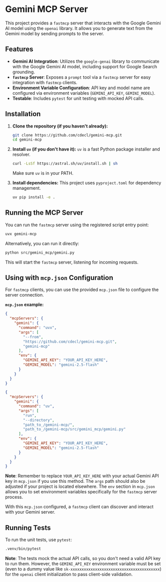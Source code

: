 # Gemini MCP Server

This project provides a `fastmcp` server that interacts with the Google Gemini AI model using the `openai` library. It allows you to generate text from the Gemini model by sending prompts to the server.

## Features

- **Gemini AI Integration**: Utilizes the `google-genai` library to communicate with the Google Gemini AI model, including support for Google Search grounding.
- **`fastmcp` Server**: Exposes a `prompt` tool via a `fastmcp` server for easy integration with `fastmcp` clients.
- **Environment Variable Configuration**: API key and model name are configured via environment variables (`GEMINI_API_KEY`, `GEMINI_MODEL`).
- **Testable**: Includes `pytest` for unit testing with mocked API calls.

## Installation

1.  **Clone the repository (if you haven't already):**
    ```bash
    git clone https://github.com/cdecl/gemini-mcp.git
    cd gemini-mcp
    ```

2.  **Install `uv` (if you don't have it):**
    `uv` is a fast Python package installer and resolver.
    ```bash
    curl -LsSf https://astral.sh/uv/install.sh | sh
    ```
    Make sure `uv` is in your PATH.

3.  **Install dependencies:**
    This project uses `pyproject.toml` for dependency management.
    ```bash
    uv pip install -e .
    ```



## Running the MCP Server

You can run the `fastmcp` server using the registered script entry point:

```bash
uvx gemini-mcp
```

Alternatively, you can run it directly:

```bash
python src/gemini_mcp/gemini.py
```

This will start the `fastmcp` server, listening for incoming requests.

## Using with `mcp.json` Configuration

For `fastmcp` clients, you can use the provided `mcp.json` file to configure the server connection.

**`mcp.json` example:**

```json
{
  "mcpServers": {
    "gemini": {
      "command": "uvx",
      "args": [
        "--from", 
        "https://github.com/cdecl/gemini-mcp.git",
        "gemini-mcp"
      ],
      "env": {
        "GEMINI_API_KEY": "YOUR_API_KEY_HERE",
        "GEMINI_MODEL": "gemini-2.5-flash"
      }
    }
  }
}
```

```json
{
  "mcpServers": {
    "gemini": {
      "command": "uv",
      "args": [
        "run", 
        "--directory",
        "path_to_/gemini-mcp/",
        "path_to_/gemini-mcp/src/gemini_mcp/gemini.py"
      ],
      "env": {
        "GEMINI_API_KEY": "YOUR_API_KEY_HERE",
        "GEMINI_MODEL": "gemini-2.5-flash"
      }
    }
  }
}
```

**Note**: Remember to replace `YOUR_API_KEY_HERE` with your actual Gemini API key in `mcp.json` if you use this method. The `args` path should also be adjusted if your project is located elsewhere. The `env` section in `mcp.json` allows you to set environment variables specifically for the `fastmcp` server process.

With this `mcp.json` configured, a `fastmcp` client can discover and interact with your Gemini server.

## Running Tests

To run the unit tests, use `pytest`:

```bash
.venv/bin/pytest
```

**Note**: The tests mock the actual API calls, so you don't need a valid API key to run them. However, the `GEMINI_API_KEY` environment variable must be set (even to a dummy value like `sk-xxxxxxxxxxxxxxxxxxxxxxxxxxxxxxxxxxxxxxxx`) for the `openai` client initialization to pass client-side validation.
